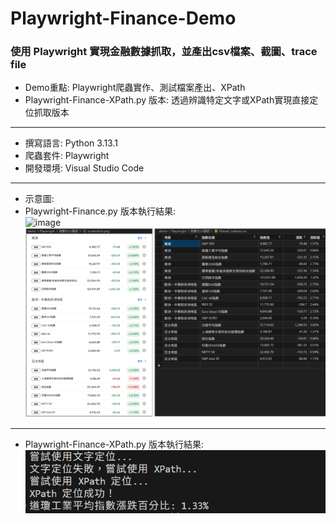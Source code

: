 # Playwright-Finance-Demo  
### 使用 Playwright 實現金融數據抓取，並產出csv檔案、截圖、trace file  
- Demo重點: Playwright爬蟲實作、測試檔案產出、XPath  
- Playwright-Finance-XPath.py 版本: 透過辨識特定文字或XPath實現直接定位抓取版本  
---
- 撰寫語言: Python 3.13.1  
- 爬蟲套件: Playwright  
- 開發環境: Visual Studio Code  
---  
- 示意圖:
- Playwright-Finance.py 版本執行結果:  
![image](https://github.com/LN0330/Playwright-Finance-Demo/blob/main/GIF/demo_1.gif)  
![image](https://github.com/LN0330/Playwright-Finance-Demo/blob/main/GIF/Playwright-Finance.png)
---  
- Playwright-Finance-XPath.py 版本執行結果:  
![image](https://github.com/LN0330/Playwright-Finance-Demo/blob/main/GIF/Playwright-Finance-XPath.png)  


